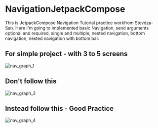 # NavigationJetpackCompose
This is JetpackCompose Navigation Tutorial practice workfrom Stevdza-San. Here I'm going to implemented basic Navigation, send arguments optional and required, single and multiple, nested navigation, bottom navigation, nested navigation with bottom bar.
## For simple project - with 3 to 5 screens
![nav_graph_1](https://github.com/forkanju/NavigationJetpackCompose/assets/46061345/21e66429-cae0-478e-bd92-b73b4016240a)

## Don't follow this

![nav_graph_3](https://github.com/forkanju/NavigationJetpackCompose/assets/46061345/5926d694-241c-46b9-8547-63c3bdbebb12)

## Instead follow this - Good Practice

![nav_graph_4](https://github.com/forkanju/NavigationJetpackCompose/assets/46061345/16cdb9ef-89b6-4832-a808-1a33e9b2a0e8)
